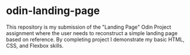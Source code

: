 # odin-landing-page
This repository is my submission of the "Landing Page" Odin Project assignment where the user needs to reconstruct a simple landing page based on reference. By completing project I demonstrate my basic HTML, CSS, and Flexbox skills.